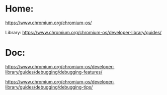 # Home:
https://www.chromium.org/chromium-os/

Library: https://www.chromium.org/chromium-os/developer-library/guides/

# Doc:
https://www.chromium.org/chromium-os/developer-library/guides/debugging/debugging-features/

https://www.chromium.org/chromium-os/developer-library/guides/debugging/debugging-tips/
